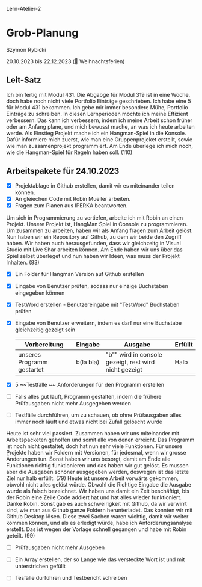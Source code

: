 Lern-Atelier-2
# Grob-Planung

Szymon Rybicki

20.10.2023 bis 22.12.2023 (🎄 Weihnachtsferien)

## Leit-Satz

Ich bin fertig mit Modul 431. Die Abgabge für Modul 319 ist in eine Woche, doch habe noch nicht viele Portfolio Einträge geschrieben. Ich habe eine 5 für Modul 431 bekommen. Ich gebe mir immer besondere Mühe, Portfolio Einträge zu schreiben.
In diesen Lernperioden möchte ich meine Effizient verbessern. Das kann ich verbessern, indem ich meine Arbeit schon früher oder am Anfang plane, und mich bewusst mache, an was ich heute arbeiten werde.
Als Einstieg Projekt mache ich ein Hangman-Spiel in die Konsole. Dafür informiere mich zuerst, wie man eine Gruppenprojeket erstellt, sowie wie man zussamenprojekt programmiert. Am Ende überlege ich mich noch, wie die Hangman-Spiel für Regeln haben soll. (110)

## Arbeitspakete für 24.10.2023

- [x] Projektablage in Github erstellen, damit wir es miteinander teilen können.
- [x] An gleiechen Code mit Robin Mueller arbeiten.
- [x] Fragen zum Planen aus IPERKA beantworten.

Um sich in Programmierung zu vertiefen, arbeite ich mit Robin an einen Projekt. Unsere Projekt ist, HangMan Spiel in Console zu programmieren. Um zusammen zu arbeiten, haben wir als Anfang fragen zum Arbeit gelöst. Nun haben wir ein Repository auf Github, zu dem wir beide den Zugriff haben. Wir haben auch herausgefunden, dass wir gleichzeitg in Visual Studio mit Live Shar arbeiten können. Am Ende haben wir uns über das Spiel selbst überleget und nun haben wir Ideen, was muss der Projekt Inhalten. (83)

- [x] Ein Folder für Hangman Version auf Github erstellen

- [x] Eingabe von Benutzer prüfen, sodass nur einzige Buchstaben eingegeben können

- [x] TestWord erstellen - Benutzereingabe mit "TestWord" Buchstaben prüfen

- [x] Eingabe von Benutzer erweitern, indem es darf nur eine Buchstabe gleichzeitig gezeigt sein
  
  | Vorbereitung               | Eingabe   | Ausgabe                                               | Erfüllt |
  | -------------------------- | --------- | ----------------------------------------------------- | ------- |
  | unseres Programm gestartet | b(la bla) | "b"" wird in console gezeigt, rest wird nicht gezeigt | Halb    |

- [x] 5 ~~Testfälle ~~ Anforderungen für den Programm erstellen 
- [ ] Falls alles gut läuft, Programm gestalten, indem die frühere Prüfausgaben nicht mehr Ausgegeben werden
- [ ] Testfälle durchführen, um zu schauen, ob ohne Prüfausgaben alles immer noch läuft und etwas nicht bei Zufall gelöscht wurde

Heute ist sehr viel passiert. Zusammen haben wir uns miteinander mit Arbeitspacketen geholfen und somit alle von denen erreicht. Das Programm ist noch nicht gestaltet, doch hat nun sehr viele Funktionen. Für unsere Projekte haben wir Foldern mit Versionen, für jedesmal, wenn wir grosse Änderungen tun. Sonst haben wir uns besorgt, damit am Ende alle Funktionen richtig funktionieren und das haben wir gut gelöst. Es mussen aber die Ausgaben schöner ausgegeben werden, deswegen ist das letzte Ziel nur halb erfüllt. (79)
Heute ist unsere Arbeit vorwärts gekommen, obwohl nicht alles gelöst würde. Obwohl die Richtige Eingabe die Ausgabe wurde als falsch bezeichnet. Wir haben uns damit ein Zeit beschäftigt, bis der Robin eine Zeile Code addiert hat und hat alles wieder funktioniert. Danke Robin. Sonst gab es auch schweirigkeit mit Github, da wir verwirrt sind, wie man aus Github ganze Foldern herunterladet. Das konnten wir mit Github Desktop lösen. Diese zwei Sachen waren wichtig, damit wir weiter kommen können, und als es erledigt würde, habe ich Anforderungsanalyse erstellt. Das ist wegen der Vorlage schnell gegangen und habe mit Robin geteilt. (99)

- [ ] Prüfausgaben nicht mehr Ausgeben

- [ ] Ein Array erstellen, der so Lange wie das versteckte Wort ist und mit unterstrichen gefüllt

- [ ] Tesfälle durführen und Testbericht schreiben

